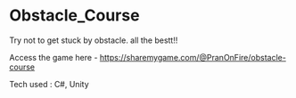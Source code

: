 # Obstacle_Course

Try not to get stuck by obstacle. all the bestt!!

Access the game here - https://sharemygame.com/@PranOnFire/obstacle-course

Tech used : C#, Unity 
